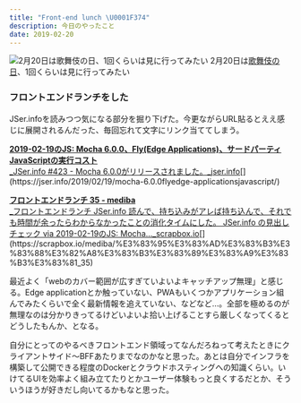 ```yaml
---
title: "Front-end lunch \U0001F374"
description: 今日のやったこと
date: 2019-02-20
---
```


![2月20日は[歌舞伎の日](http://www.nnh.to/02/20.html)、1回くらいは見に行ってみたい](https://cdn-images-1.medium.com/max/800/0*SifkzGID68MEjkI1.png)
2月20日は[歌舞伎の日](http://www.nnh.to/02/20.html)、1回くらいは見に行ってみたい

### フロントエンドランチをした

JSer.infoを読みつつ気になる部分を掘り下げた。今更ながらURL貼るとええ感じに展開されるんだった、毎回忘れて文字にリンク当ててしまう。

[**2019-02-19のJS: Mocha 6.0.0、Fly(Edge Applications)、サードパーティJavaScriptの実行コスト**  
_JSer.info #423 - Mocha 6.0.0がリリースされました。_jser.info](https://jser.info/2019/02/19/mocha-6.0.0flyedge-applicationsjavascript/ "https://jser.info/2019/02/19/mocha-6.0.0flyedge-applicationsjavascript/")[](https://jser.info/2019/02/19/mocha-6.0.0flyedge-applicationsjavascript/)

[**フロントエンドランチ 35 - mediba**  
_フロントエンドランチ JSer.info 読んで、持ち込みがアレば持ち込んで、それでも時間が余ったらわからなかったことの消化タイムにした。 JSer.info の見出しチェック via 2019-02-19のJS: Mocha…_scrapbox.io](https://scrapbox.io/mediba/%E3%83%95%E3%83%AD%E3%83%B3%E3%83%88%E3%82%A8%E3%83%B3%E3%83%89%E3%83%A9%E3%83%B3%E3%83%81_35 "https://scrapbox.io/mediba/%E3%83%95%E3%83%AD%E3%83%B3%E3%83%88%E3%82%A8%E3%83%B3%E3%83%89%E3%83%A9%E3%83%B3%E3%83%81_35")[](https://scrapbox.io/mediba/%E3%83%95%E3%83%AD%E3%83%B3%E3%83%88%E3%82%A8%E3%83%B3%E3%83%89%E3%83%A9%E3%83%B3%E3%83%81_35)

最近よく「webのカバー範囲が広すぎていよいよキャッチアップ無理」と感じる。Edge applicationとか触っていない、PWAもいくつかアプリケーション組んでみたくらいで全く最新情報を追えていない、などなど…。全部を極めるのが無理なのは分かりきってるけどいよいよ拾い上げることすら厳しくなってくるとどうしたもんか、となる。

自分にとってのやるべきフロントエンド領域ってなんだろねって考えたときにクライアントサイド〜BFFあたりまでなのかなと思った。あとは自分でインフラを構築して公開できる程度のDockerとクラウドホスティングへの知識くらい。いけてるUIを効率よく組み立てたりとかユーザー体験もっと良くするだとか、そういうほうが好きだし向いてるかもなと思った。
